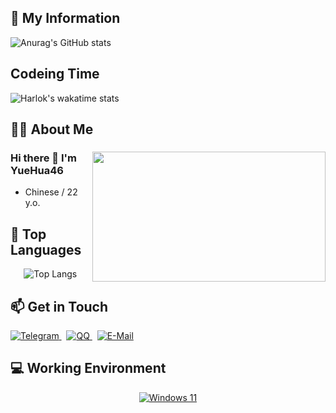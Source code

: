 <h2>🏅 My Information</h2>

<p align="left">
  <img src="https://github-readme-stats.vercel.app/api?username=YueHua46&show_icons=true" alt="Anurag's GitHub stats">
</p>

<h2>Codeing Time</h2>

<p align="left">
  <img src="https://github-readme-stats.vercel.app/api/wakatime?username=sears&layout=compact" alt="Harlok's wakatime stats">
</p>

<h2>🧑‍💻 About Me</h2>

<div>
  <div align="left">
    <img src="https://i.imgur.com/KXx0cCx.gif" align="right" width="373.5px" height="208.5px">
    <h3>Hi there 👋 I'm YueHua46</h3>
    <ul>
      <li>Chinese / 22 y.o.</li>
    </ul>
  </div>
  
</div>

<h2>🌱 Top Languages</h2>

<p align="center">
  <img src="https://github-readme-stats.vercel.app/api/top-langs/?username=YueHua46&layout=compact&hide=html" alt="Top Langs">

</p>

<h2>📫 Get in Touch</h2>

<p>
  <a href="#">
    <img src="https://img.shields.io/badge/YueHua46-3db6f1?style=flat-square&logo=Telegram&logoColor=2ca5e0" alt="Telegram">
  </a>
   
  <a href="http://wpa.qq.com/msgrd?v=3&uin=2962952929&site=qq&menu=yes">
    <img src="https://img.shields.io/badge/2766274062-4ab7f5?style=flat-square&logo=tencentqq" alt="QQ">
  </a>
   
  <a href="mailto:2766274062@qq.com">
    <img src="https://img.shields.io/badge/-2766274062@qq.com-168de2?style=flat-square&logo=gmail&logoColor=white&labelColor=168de2" alt="E-Mail">
  </a>
</p>


<div>
  <h2>💻 Working Environment</h2>
  <p align="center">
  <a href="https://learn.microsoft.com/en-us/windows/whats-new/windows-11-overview">
    <img src="https://img.shields.io/badge/Windows%2011-00adef?style=flat-square&logo=windows&logoColor=ffffff" alt="Windows 11">
  </a>
</p>
</div>

